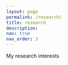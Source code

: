 ```yaml
---
layout: page
permalink: /research/
title: research
description:
nav: true
nav_order: 3
---
```


My research interests 